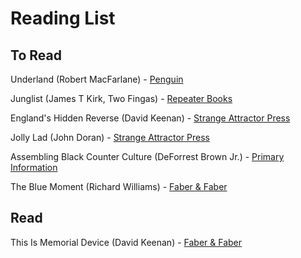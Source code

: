 # Reading List

## To Read

Underland (Robert MacFarlane) -
[Penguin](https://www.penguin.co.uk/books/56082/underland-by-macfarlane-robert/9780141030579)

Junglist (James T Kirk, Two Fingas) -
[Repeater Books](https://repeaterbooks.com/product/junglist/)

England's Hidden Reverse (David Keenan) -
[Strange Attractor Press](https://strangeattractor.co.uk/shoppe/englands-hidden-reverse-new-edition/)

Jolly Lad (John Doran) -
[Strange Attractor Press](https://strangeattractor.co.uk/shoppe/jolly-lad/)

Assembling Black Counter Culture (DeForrest Brown Jr.) -
[Primary Information](https://primaryinformation.org/product/assembling-a-black-counter-culture/)

The Blue Moment (Richard Williams) -
[Faber & Faber](https://www.faber.co.uk/product/9780571261178-the-blue-moment/)

## Read

This Is Memorial Device (David Keenan) -
[Faber & Faber](https://www.faber.co.uk/product/9780571330850-this-is-memorial-device/)
